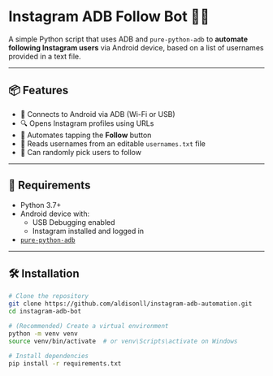 # Instagram ADB Follow Bot 📱🤖

A simple Python script that uses ADB and `pure-python-adb` to **automate following Instagram users** via Android device, based on a list of usernames provided in a text file.

---

## 📦 Features

- 🔌 Connects to Android via ADB (Wi-Fi or USB)
- 🔍 Opens Instagram profiles using URLs
- 🤖 Automates tapping the **Follow** button
- 📂 Reads usernames from an editable `usernames.txt` file
- 🎲 Can randomly pick users to follow

---

## 🚀 Requirements

- Python 3.7+
- Android device with:
  - USB Debugging enabled
  - Instagram installed and logged in
- [`pure-python-adb`](https://pypi.org/project/pure-python-adb/)

---

## 🛠 Installation

```bash
# Clone the repository
git clone https://github.com/aldisonll/instagram-adb-automation.git
cd instagram-adb-bot

# (Recommended) Create a virtual environment
python -m venv venv
source venv/bin/activate  # or venv\Scripts\activate on Windows

# Install dependencies
pip install -r requirements.txt
